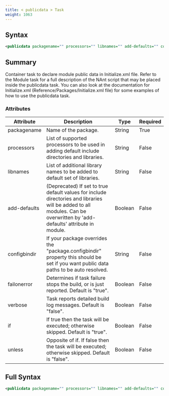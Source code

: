 ```yaml
---
title: < publicdata > Task
weight: 1063
---
```

## Syntax
```xml
<publicdata packagename="" processors="" libnames="" add-defaults="" configbindir="" failonerror="" verbose="" if="" unless="" />
```
## Summary ##
Container task to declare module public data in Initialize.xml file.  Refer to the Module
task for a full description of the NAnt script that may be placed inside the publicdata task.
You can also look at the documentation for Initialize.xml (Reference/Packages/Initialize.xml file)
for some examples of how to use the publicdata task.


### Attributes
| Attribute | Description | Type | Required |
| --------- | ----------- | ---- | -------- |
| packagename | Name of the package. | String | True |
| processors | List of supported processors to be used in adding default include directories and libraries. | String | False |
| libnames | List of additional library names to be added to default set of libraries. | String | False |
| add-defaults | (Deprecated) If set to true default values for include directories and libraries will be added to all modules. Can be overwritten by &#39;add-defaults&#39; attribute in module. | Boolean | False |
| configbindir | If your package overrides the &quot;package.configbindir&quot; property this should be set if you want public data paths to be auto resolved. | String | False |
| failonerror | Determines if task failure stops the build, or is just reported. Default is &quot;true&quot;. | Boolean | False |
| verbose | Task reports detailed build log messages.  Default is &quot;false&quot;. | Boolean | False |
| if | If true then the task will be executed; otherwise skipped. Default is &quot;true&quot;. | Boolean | False |
| unless | Opposite of if.  If false then the task will be executed; otherwise skipped. Default is &quot;false&quot;. | Boolean | False |

## Full Syntax
```xml
<publicdata packagename="" processors="" libnames="" add-defaults="" configbindir="" failonerror="" verbose="" if="" unless="" />
```
